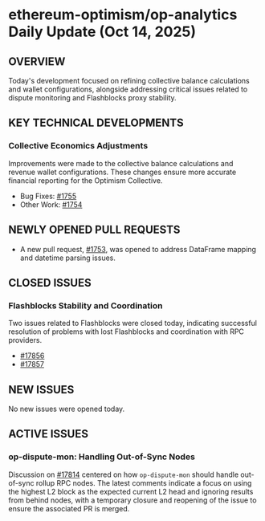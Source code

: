 # ethereum-optimism/op-analytics Daily Update (Oct 14, 2025)
## OVERVIEW 
Today's development focused on refining collective balance calculations and wallet configurations, alongside addressing critical issues related to dispute monitoring and Flashblocks proxy stability.

## KEY TECHNICAL DEVELOPMENTS

### Collective Economics Adjustments
Improvements were made to the collective balance calculations and revenue wallet configurations. These changes ensure more accurate financial reporting for the Optimism Collective.
- Bug Fixes: [#1755](https://github.com/ethereum-optimism/op-analytics/pull/1755)
- Other Work: [#1754](https://github.com/ethereum-optimism/op-analytics/pull/1754)

## NEWLY OPENED PULL REQUESTS
- A new pull request, [#1753](https://github.com/ethereum-optimism/op-analytics/pull/1753), was opened to address DataFrame mapping and datetime parsing issues.

## CLOSED ISSUES
### Flashblocks Stability and Coordination
Two issues related to Flashblocks were closed today, indicating successful resolution of problems with lost Flashblocks and coordination with RPC providers.
- [#17856](https://github.com/ethereum-optimism/op-analytics/issues/17856)
- [#17857](https://github.com/ethereum-optimism/op-analytics/issues/17857)

## NEW ISSUES
No new issues were opened today.

## ACTIVE ISSUES
### op-dispute-mon: Handling Out-of-Sync Nodes
Discussion on [#17814](https://github.com/ethereum-optimism/op-analytics/issues/17814) centered on how `op-dispute-mon` should handle out-of-sync rollup RPC nodes. The latest comments indicate a focus on using the highest L2 block as the expected current L2 head and ignoring results from behind nodes, with a temporary closure and reopening of the issue to ensure the associated PR is merged.